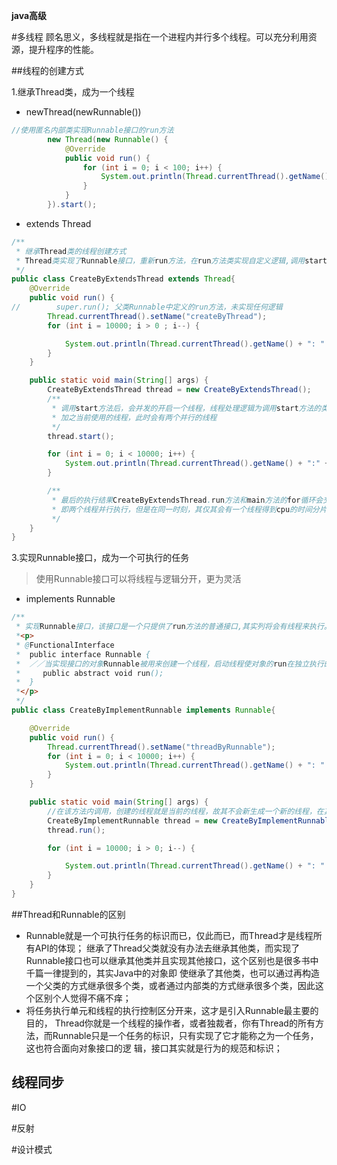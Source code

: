 **java高级**

#多线程
顾名思义，多线程就是指在一个进程内并行多个线程。可以充分利用资源，提升程序的性能。

##线程的创建方式

1.继承Thread类，成为一个线程
* newThread(newRunnable())
```java
//使用匿名内部类实现Runnable接口的run方法
        new Thread(new Runnable() {
            @Override
            public void run() {
                for (int i = 0; i < 100; i++) {
                    System.out.println(Thread.currentThread().getName() + ": " + i);
                }
            }
        }).start();
```

* extends Thread
```java
/**
 * 继承Thread类的线程创建方式
 * Thread类实现了Runnable接口，重新run方法，在run方法类实现自定义逻辑,调用start方法即可启动当前实现的线程
 */
public class CreateByExtendsThread extends Thread{
    @Override
    public void run() {
//        super.run(); 父类Runnable中定义的run方法，未实现任何逻辑
        Thread.currentThread().setName("createByThread");
        for (int i = 10000; i > 0 ; i--) {

            System.out.println(Thread.currentThread().getName() + ": " + i);
        }
    }

    public static void main(String[] args) {
        CreateByExtendsThread thread = new CreateByExtendsThread();
        /**
         * 调用start方法后，会并发的开启一个线程，线程处理逻辑为调用start方法的类中run方法实现的逻辑。
         * 加之当前使用的线程，此时会有两个并行的线程
         */
        thread.start();

        for (int i = 0; i < 10000; i++) {
            System.out.println(Thread.currentThread().getName() + ":" + i);
        }

        /**
         * 最后的执行结果CreateByExtendsThread.run方法和main方法的for循环会交替执行，
         * 即两个线程并行执行，但是在同一时刻，其仅其会有一个线程得到cpu的时间分片，所以会不规则的进行交替打印
         */
    }
}
```
3.实现Runnable接口，成为一个可执行的任务
>使用Runnable接口可以将线程与逻辑分开，更为灵活
* implements Runnable
```java
/**
 * 实现Runnable接口，该接口是一个只提供了run方法的普通接口,其实列将会有线程来执行。具体代码如下
 *<p>
 * @FunctionalInterface
 *  public interface Runnable {
 *  ／／当实现接口的对象Runnable被用来创建一个线程，启动线程使对象的run在独立执行的线程中调用的方法。
 *     public abstract void run();
 *  }
 *</p>
 */
public class CreateByImplementRunnable implements Runnable{

    @Override
    public void run() {
        Thread.currentThread().setName("threadByRunnable");
        for (int i = 0; i < 10000; i++) {
            System.out.println(Thread.currentThread().getName() + ": " + i);
        }
    }

    public static void main(String[] args) {
        //在该方法内调用，创建的线程就是当前的线程，故其不会新生成一个新的线程，在其他类中调用才会生成一个并行的线程
        CreateByImplementRunnable thread = new CreateByImplementRunnable();
        thread.run();

        for (int i = 10000; i > 0; i--) {

            System.out.println(Thread.currentThread().getName() + ": " + i);
        }
    }
}
```
##Thread和Runnable的区别
* Runnable就是一个可执行任务的标识而已，仅此而已，而Thread才是线程所有API的体现；
继承了Thread父类就没有办法去继承其他类，而实现了Runnable接口也可以继承其他类并且实现其他接口，这个区别也是很多书中千篇一律提到的，其实Java中的对象即
使继承了其他类，也可以通过再构造一个父类的方式继承很多个类，或者通过内部类的方式继承很多个类，因此这个区别个人觉得不痛不痒；
* 将任务执行单元和线程的执行控制区分开来，这才是引入Runnable最主要的目的，
Thread你就是一个线程的操作者，或者独裁者，你有Thread的所有方法，而Runnable只是一个任务的标识，只有实现了它才能称之为一个任务，这也符合面向对象接口的逻
辑，接口其实就是行为的规范和标识；
  
## 线程同步

#IO


#反射


#设计模式